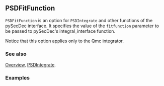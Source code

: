 ## PSDFitFunction

`PSDFitFunction` is an option for `PSDIntegrate` and other functions of the pySecDec interface. It specifies the value of the `fitfunction` parameter to be passed to pySecDec's integral_interface function.

Notice that this option applies only to the Qmc integrator.

### See also

[Overview](Extra/FeynHelpers.md), [PSDIntegrate](PSDIntegrate.md).

### Examples